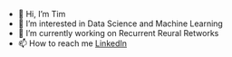 - 👋 Hi, I’m Tim
- 👀 I’m interested in Data Science and Machine Learning
- 🌱 I’m currently working on Recurrent Reural Retworks
- 📫 How to reach me [LinkedIn](https://www.linkedin.com/in/tim-oliver-walter-26534820b/)

<!---
TimOliverWalter/TimOliverWalter is a ✨ special ✨ repository because its `README.md` (this file) appears on your GitHub profile.
You can click the Preview link to take a look at your changes.
--->
